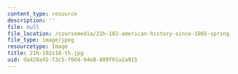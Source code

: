 ```yaml
---
content_type: resource
description: ''
file: null
file_location: /coursemedia/21h-102-american-history-since-1865-spring-2018/da428a92f3c5f0d494e8889f01a2a915_21H-102s18-th.jpg
file_type: image/jpeg
resourcetype: Image
title: 21H-102s18-th.jpg
uid: da428a92-f3c5-f0d4-94e8-889f01a2a915
---
```

